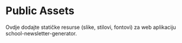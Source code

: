 # Public Assets

Ovdje dodajte statičke resurse (slike, stilovi, fontovi) za web aplikaciju school-newsletter-generator.
